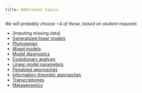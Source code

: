 ```yaml
---
title: Additional topics
---
```


_We will probably choose ~4 of these, based on student requests_

-   [Imputing missing data]
-   [Generalized linear models](Generalized_linear_models "wikilink")
-   [Phylogenies](Phylogenies "wikilink")
-   [Mixed models](Mixed_models "wikilink")
-   [Model diagnostics](Model_diagnostics "wikilink")
-   [Evolutionary analysis](Evolutionary_analysis "wikilink")
-   [Linear model parameters](Linear_model_parameters "wikilink")
-   [Penalized approaches](Penalized_approaches "wikilink")
-   [Information-theoretic approaches](Information-theoretic_approaches "wikilink")
-   [Transcriptomes](Transcriptomes "wikilink")
-   [Metagenomics](Metagenomics "wikilink")
